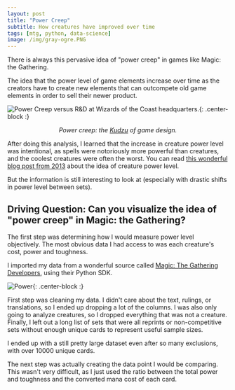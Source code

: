 ```yaml
---
layout: post
title: "Power Creep"
subtitle: How creatures have improved over time
tags: [mtg, python, data-science]
image: /img/gray-ogre.PNG
---
```


There is always this pervasive idea of "power creep" in games like Magic: the Gathering.

The idea that the power level of game elements increase over time as the creators have to
create new elements that can outcompete old game elements in order to sell their newer product.

![Power Creep versus R&D at Wizards of the Coast headquarters.](https://img.scryfall.com/cards/art_crop/front/7/8/789965c4-f3c8-4ef3-8854-9b4016356d20.jpg){: .center-block :}

<p align="center" style="padding:0">
	<i>Power creep: the <a href="https://scryfall.com/card/ced/205/kudzu">Kudzu</a> of game design.</i>
</p>

After doing this analysis, I learned that the increase in creature power level was intentional,
as spells were notoriously more powerful than creatures, and the coolest creatures were often the worst.
You can read [this wonderful blog post from 2013](https://magic.wizards.com/en/articles/archive/latest-developments/where-wild-things-are-2013-11-15)
about the idea of creature power level. 

But the information is still interesting to look at (especially with drastic shifts in power level between sets).

## Driving Question: Can you visualize the idea of "power creep" in Magic: the Gathering?

The first step was determining how I would measure power level objectively. The most obvious data I had access to was each creature's cost, power and toughness.

I imported my data from a wonderful source called [Magic: The Gathering Developers](https://magicthegathering.io/), using their Python SDK.

![Power](https://img.scryfall.com/cards/art_crop/front/8/2/82c552a1-6245-4caf-8249-765ce7ea80d2.jpg){: .center-block :}

First step was cleaning my data. I didn't care about the text, rulings, or translations,
so I ended up dropping a lot of the columns.
I was also only going to analyze creatures, so I dropped everything that was not a creature.
Finally, I left out a long list of sets that were all reprints or
non-competitive sets without enough unique cards to represent useful sample sizes.

I ended up with a still pretty large dataset even after so many exclusions, with over 10000 unique cards.

The next step was actually creating the data point I would be comparing.
This wasn't very difficult, as I just used the ratio between
the total power and toughness and the converted mana cost of each card.